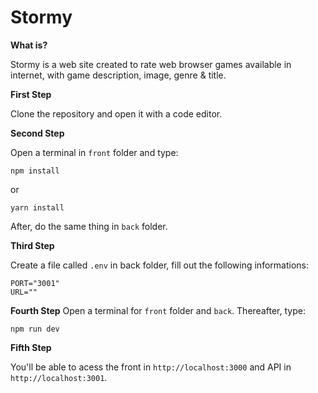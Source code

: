 # Stormy

**What is?**

 Stormy is a web site created to rate web browser games available in internet, with game description, image, genre & title.
 
**First Step**

 Clone the repository and open it with a code editor.
 
**Second Step**

 Open a terminal in `front` folder and type:
 
 `npm install`
 
 or
 
 `yarn install`
 
 After, do the same thing in `back` folder.
 
 **Third Step**
 
 Create a file called `.env` in back folder, fill out the following informations:
 
 ```
 PORT="3001"
 URL=""
 ```
 
 **Fourth Step**
 Open a terminal for `front` folder and `back`. Thereafter, type:
  
   `npm run dev`
   
 **Fifth Step**
 
  You'll be able to acess the front in `http://localhost:3000` and API in `http://localhost:3001`.
